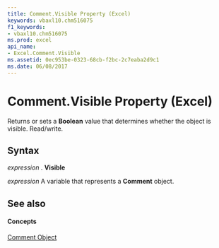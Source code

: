 ```yaml
---
title: Comment.Visible Property (Excel)
keywords: vbaxl10.chm516075
f1_keywords:
- vbaxl10.chm516075
ms.prod: excel
api_name:
- Excel.Comment.Visible
ms.assetid: 0ec953be-0323-68cb-f2bc-2c7eaba2d9c1
ms.date: 06/08/2017
---
```



# Comment.Visible Property (Excel)

Returns or sets a  **Boolean** value that determines whether the object is visible. Read/write.


## Syntax

 _expression_ . **Visible**

 _expression_ A variable that represents a **Comment** object.


## See also


#### Concepts


[Comment Object](comment-object-excel.md)


